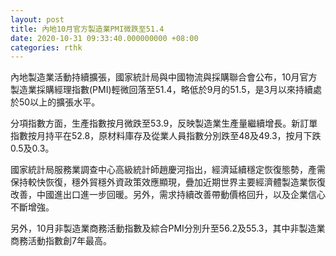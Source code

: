 ```yaml
---
layout: post
title: 內地10月官方製造業PMI微跌至51.4
date: 2020-10-31 09:33:40.000000000 +08:00
categories: rthk
---
```


內地製造業活動持續擴張，國家統計局與中國物流與採購聯合會公布，10月官方製造業採購經理指數(PMI)輕微回落至51.4，略低於9月的51.5，是3月以來持續處於50以上的擴張水平。

分項指數方面，生產指數按月微跌至53.9，反映製造業生產量繼續增長。新訂單指數按月持平在52.8，原材料庫存及從業人員指數分別跌至48及49.3，按月下跌0.5及0.3。

國家統計局服務業調查中心高級統計師趙慶河指出，經濟延續穩定恢復態勢，產需保持較快恢復，穩外貿穩外資政策效應顯現，疊加近期世界主要經濟體製造業恢復改善，中國進出口進一步回暖。另外，需求持續改善帶動價格回升，以及企業信心不斷增強。

另外，10月非製造業商務活動指數及綜合PMI分別升至56.2及55.3，其中非製造業商務活動指數創7年最高。
